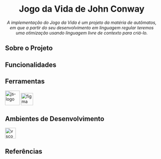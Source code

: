 <h1 align="center" > Jogo da Vida de John Conway </h1>
<p align="center" ><i> A implementação do Jogo da Vida é um projeto da matéria de autômatos, em que a partir do seu desenvolvimento em linguagem regular teremos uma otimização usando linguagem livre de contexto para criá-lo.</i></p>

<h2> Sobre o Projeto </h2>

<h2> Funcionalidades </h2>

<h2> Ferramentas </h2>
<p display="inline-block">
  <img width="48" src="https://logospng.org/download/javascript/logo-javascript-icon-1024.png" alt="js-logo"/>
  <img src="https://www.vectorlogo.zone/logos/figma/figma-icon.svg" alt="figma" width="40" height="40"/>
</p>

<h2> Ambientes de Desenvolvimento </h2>
<img width="35" src="https://upload.wikimedia.org/wikipedia/commons/thumb/9/9a/Visual_Studio_Code_1.35_icon.svg/2048px-Visual_Studio_Code_1.35_icon.svg.png" alt="vscode-logo"/>

<h2> Referências </h2>
